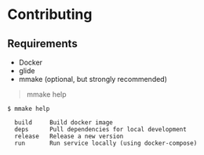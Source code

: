# Contributing

## Requirements

- Docker
- glide
- mmake (optional, but strongly recommended)

> mmake help

```shell
$ mmake help

  build     Build docker image
  deps      Pull dependencies for local development
  release   Release a new version
  run       Run service locally (using docker-compose)
```
